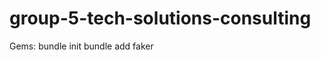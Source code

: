 # group-5-tech-solutions-consulting

<!-- TODO: description -->




<!-- TODO: Installation -->
Gems:
bundle init
bundle add faker




<!-- TODO: how to use -->




<!-- TODO: Contributing -->
